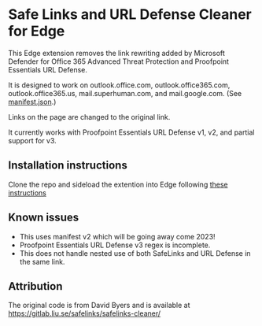 # Safe Links and URL Defense Cleaner for Edge

This Edge extension removes the link rewriting added by Microsoft Defender for Office 365 Advanced Threat Protection and Proofpoint Essentials URL Defense.

It is designed to work on outlook.office.com, outlook.office365.com, outlook.office365.us, mail.superhuman.com, and mail.google.com. (See [manifest.json](./manifest.json).)

Links on the page are changed to the original link.

It currently works with Proofpoint Essentials URL Defense v1, v2, and partial support for v3.

## Installation instructions

Clone the repo and sideload the extention into Edge following [these instructions](https://docs.microsoft.com/en-us/microsoft-edge/extensions-chromium/getting-started/extension-sideloading)


## Known issues

* This uses manifest v2 which will be going away come 2023!
* Proofpoint Essentials URL Defense v3 regex is incomplete.
* This does not handle nested use of both SafeLinks and URL Defense in the same link.

## Attribution

The original code is from David Byers and is available at <https://gitlab.liu.se/safelinks/safelinks-cleaner/>